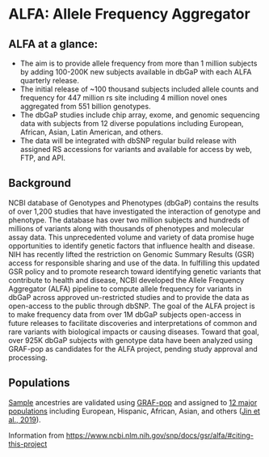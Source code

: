 # ALFA: Allele Frequency Aggregator

## ALFA at a glance:

* The aim is to provide allele frequency from more than 1 million subjects by adding 100-200K new subjects available in dbGaP with each ALFA quarterly release.
* The initial release of ~100 thousand subjects included allele counts and frequency for 447 million rs site including 4 million novel ones aggregated from 551 billion genotypes.
* The dbGaP studies include chip array, exome, and genomic sequencing data with subjects from 12 diverse populations including European, African, Asian, Latin American, and others.
* The data will be integrated with dbSNP regular build release with assigned RS accessions for variants and available for access by web, FTP, and API.

## Background

NCBI database of Genotypes and Phenotypes (dbGaP) contains the results of over 1,200 studies that have investigated the interaction of genotype and phenotype. The database has over two million subjects and hundreds of millions of variants along with thousands of phenotypes and molecular assay data. This unprecedented volume and variety of data promise huge opportunities to identify genetic factors that influence health and disease. NIH has recently lifted the restriction on Genomic Summary Results (GSR) access for responsible sharing and use of the data. In fulfilling this updated GSR policy and to promote research toward identifying genetic variants that contribute to health and disease, NCBI developed the Allele Frequency Aggregator (ALFA) pipeline to compute allele frequency for variants in dbGaP across approved un-restricted studies and to provide the data as open-access to the public through dbSNP. The goal of the ALFA project is to make frequency data from over 1M dbGaP subjects open-access in future releases to facilitate discoveries and interpretations of common and rare variants with biological impacts or causing diseases. Toward that goal, over 925K dbGaP subjects with genotype data have been analyzed using GRAF-pop as candidates for the ALFA project, pending study approval and processing.

## Populations

[Sample](https://www.ncbi.nlm.nih.gov/snp/docs/gsr/data_inclusion/#Sample) ancestries are validated using [GRAF-pop](https://www.ncbi.nlm.nih.gov/projects/gap/cgi-bin/Software.cgi) and assigned to [12 major populations](https://www.ncbi.nlm.nih.gov/snp/docs/gsr/data_inclusion/#population) including European, Hispanic, African, Asian, and others ([Jin et al., 2019](https://www.g3journal.org/content/9/8/2447)).

Information from https://www.ncbi.nlm.nih.gov/snp/docs/gsr/alfa/#citing-this-project